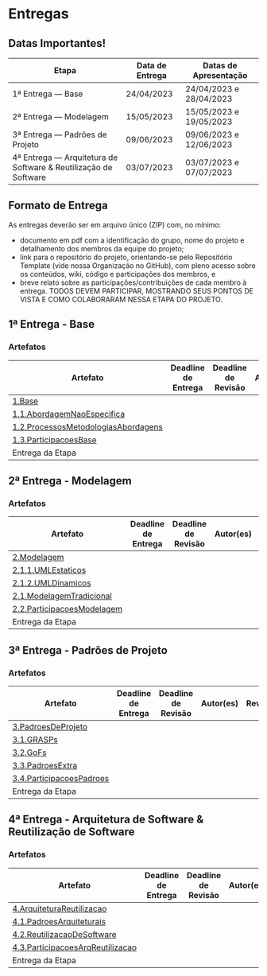# Entregas

## Datas Importantes!

| Etapa                                                           | Data de Entrega | Datas de Apresentação   |
|-----------------------------------------------------------------|-----------------|-------------------------|
| 1ª Entrega — Base                                               | 24/04/2023      | 24/04/2023 e 28/04/2023 |
| 2ª Entrega — Modelagem                                          | 15/05/2023      | 15/05/2023 e 19/05/2023 |
| 3ª Entrega — Padrões de Projeto                                 | 09/06/2023      | 09/06/2023 e 12/06/2023 |
| 4ª Entrega — Arquitetura de Software & Reutilização de Software | 03/07/2023      | 03/07/2023 e 07/07/2023 | 

## Formato de Entrega

As entregas deverão ser em arquivo único (ZIP) com, no mínimo:

- documento em pdf com a identificação do grupo, nome do projeto e detalhamento dos membros da equipe do projeto;
- link para o repositório do projeto, orientando-se pelo Repositório Template (vide nossa Organização no GitHub),
  com pleno acesso sobre os conteúdos, wiki, código e participações dos membros, e
- breve relato sobre as participações/contribuições de cada membro à entrega. TODOS DEVEM PARTICIPAR, MOSTRANDO SEUS
  PONTOS DE VISTA E COMO COLABORARAM NESSA ETAPA DO PROJETO.

## 1ª Entrega - Base

### Artefatos

| Artefato                                                                              | Deadline de Entrega | Deadline de Revisão | Autor(es) | Revisor(es) |
|---------------------------------------------------------------------------------------|---------------------|---------------------|-----------|-------------|
| [1.Base](../1.Base/1.Base.md)                                                           |                     |                     |           |             |
| [1.1.AbordagemNaoEspecifica](../1.Base/1.1.AbordagemNaoEspecifica.md)                   |                     |                     |           |             |
| [1.2.ProcessosMetodologiasAbordagens](../1.Base/1.2.ProcessosMetodologiasAbordagens.md) |                     |                     |           |             |
| [1.3.ParticipacoesBase](../1.Base/1.3.ParticipacoesBase.md)                             |                     |                     |           |             |
| Entrega da Etapa                                                                      |                     |                     |           |             |

## 2ª Entrega - Modelagem

### Artefatos

| Artefato                                                                 | Deadline de Entrega | Deadline de Revisão | Autor(es) | Revisor(es) |
|--------------------------------------------------------------------------|---------------------|---------------------|-----------|-------------|
| [2.Modelagem](../2.Modelagem/2.Modelagem.md)                               |
| [2.1.1.UMLEstaticos](../2.Modelagem/2.1.1.UMLEstaticos.md)                 |
| [2.1.2.UMLDinamicos](../2.Modelagem/2.1.2.UMLDinamicos.md)                 |
| [2.1.ModelagemTradicional](../2.Modelagem/2.1.ModelagemTradicional.md)     |
| [2.2.ParticipacoesModelagem](../2.Modelagem/2.2.ParticipacoesModelagem.md) |
| Entrega da Etapa                                                         |                     |                     |           |             |

## 3ª Entrega - Padrões de Projeto

### Artefatos

| Artefato                                                                    | Deadline de Entrega | Deadline de Revisão | Autor(es) | Revisor(es) |
|-----------------------------------------------------------------------------|---------------------|---------------------|-----------|-------------|
| [3.PadroesDeProjeto](../3.PadroesDeProjeto/3.PadroesDeProjeto.md)             |
| [3.1.GRASPs](../3.PadroesDeProjeto/3.1.GRASPs.md)                             |
| [3.2.GoFs](../3.PadroesDeProjeto/3.2.GoFs.md)                                 |
| [3.3.PadroesExtra](../3.PadroesDeProjeto/3.3.PadroesExtra.md)                 |
| [3.4.ParticipacoesPadroes](../3.PadroesDeProjeto/3.4.ParticipacoesPadroes.md) |
| Entrega da Etapa                                                            |                     |                     |           |             |

## 4ª Entrega - Arquitetura de Software & Reutilização de Software

### Artefatos

| Artefato                                                                                           | Deadline de Entrega | Deadline de Revisão | Autor(es) | Revisor(es) |
|----------------------------------------------------------------------------------------------------|---------------------|---------------------|-----------|-------------|
| [4.ArquiteturaReutilizacao](../4.ArquiteturaReutilizacao/4.ArquiteturaReutilizacao.md)               |
| [4.1.PadroesArquiteturais](../4.ArquiteturaReutilizacao/4.1.PadroesArquiteturais.md)                 |
| [4.2.ReutilizacaoDeSoftware](../4.ArquiteturaReutilizacao/4.2.ReutilizacaoDeSoftware.md)             |
| [4.3.ParticipacoesArqReutilizacao](../4.ArquiteturaReutilizacao/4.3.ParticipacoesArqReutilizacao.md) |
| Entrega da Etapa                                                                                   |                     |                     |           |             |